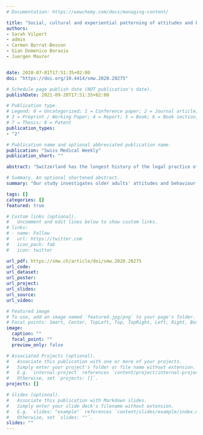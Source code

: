 ```yaml
---
# Documentation: https://wowchemy.com/docs/managing-content/

title: "Social, cultural and experiential patterning of attitudes and behaviour towards assisted suicide in Switzerland: evidence from a national population-based study"
authors: 
- Sarah Vilpert
- admin
- Carmen Borrat-Besson
- Gian Domenico Borasio
- Juergen Maurer


date: 2020-07-01T17:51:35+02:00
doi: "https://doi.org/10.4414/smw.2020.20275"

# Schedule page publish date (NOT publication's date).
publishDate: 2021-09-20T17:51:35+02:00

# Publication type.
# Legend: 0 = Uncategorized; 1 = Conference paper; 2 = Journal article;
# 3 = Preprint / Working Paper; 4 = Report; 5 = Book; 6 = Book section;
# 7 = Thesis; 8 = Patent
publication_types:
- "2"

# Publication name and optional abbreviated publication name.
publication: "Swiss Medical Weekly"
publication_short: ""

abstract: "Switzerland has the longest history of the legal practice of non-physician assisted suicide of any country. Assisted suicide is not very tightly regulated in Switzerland, and almost all assisted suicides are supported by a right-to-die organisation. Our study investigates older adults' attitudes and behaviour towards assisted suicide, and the associations of these with the individuals' sociodemographic and cultural characteristics, as well as with their own health status and healthcare-related experiences in Switzerland. We performed weighted prevalence and multivariable logistic regression estimation on a nationally representative sample of adults aged 55 and over from wave 6 (2015) of the Survey of Health, Ageing and Retirement in Europe (SHARE) in Switzerland (n = 2168). Overall, 81.7% of respondents supported the legality of assisted suicide, as is currently the case in Switzerland, and 60.9% stated that they would potentially consider asking for assisted suicide under certain circumstances; 28.2% of respondents reported either that they are already or that they are likely to become a member of a right-to-die organisation, with 4.9% of respondents reporting to already be a member of such an organisation at the time of the survey. Higher levels of education and previous experience as a healthcare proxy were positively associated with more favourable attitudes and behaviour towards assisted suicide. Compared to individuals aged 55-64, adults aged 65-74 generally showed more favourable attitudes and behaviour towards assisted suicide. By contrast, religious persons displayed more negative attitudes and behaviour towards assisted suicide. Attitudes towards assisted suicide were also more negative in the oldest age group (75+) in comparison to adults aged 55-64, and among persons living in French- and Italian-speaking Switzerland compared to those living in German-speaking Switzerland. While approval for assisted suicide is high overall in Switzerland, more vulnerable population groups, such as older or less educated individuals, have less favourable attitudes towards assisted suicide. In addition, cultural sensitivities to and personal experiences with death and dying are likely to shape the approval or rejection of assisted suicide as it is currently implemented in Switzerland."

# Summary. An optional shortened abstract.
summary: "Our study investigates older adults' attitudes and behaviour towards assisted suicide, and the associations of these with the individuals' sociodemographic and cultural characteristics, as well as with their own health status and healthcare-related experiences in Switzerland."

tags: []
categories: []
featured: true

# Custom links (optional).
#   Uncomment and edit lines below to show custom links.
# links:
# - name: Follow
#   url: https://twitter.com
#   icon_pack: fab
#   icon: twitter

url_pdf: https://smw.ch/article/doi/smw.2020.20275
url_code:
url_dataset:
url_poster:
url_project:
url_slides:
url_source: 
url_video:

# Featured image
# To use, add an image named `featured.jpg/png` to your page's folder. 
# Focal points: Smart, Center, TopLeft, Top, TopRight, Left, Right, BottomLeft, Bottom, BottomRight.
image:
  caption: ""
  focal_point: ""
  preview_only: false

# Associated Projects (optional).
#   Associate this publication with one or more of your projects.
#   Simply enter your project's folder or file name without extension.
#   E.g. `internal-project` references `content/project/internal-project/index.md`.
#   Otherwise, set `projects: []`.
projects: []

# Slides (optional).
#   Associate this publication with Markdown slides.
#   Simply enter your slide deck's filename without extension.
#   E.g. `slides: "example"` references `content/slides/example/index.md`.
#   Otherwise, set `slides: ""`.
slides: ""
---
```

